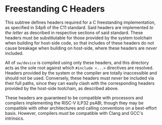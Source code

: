 # Freestanding C Headers

This subtree defines headers required for a C freestanding implementation, as
specified in S4p6 of the C11 standard. Said headers are implemented *to the
letter* as described in respective sections of said standard. These headers
must be substitutable for those provided by the system toolchain when building
for host-side code, so that includes of these headers do not cause breakage
when building on host-side, where these headers are *never* included.

All of `sw/device` is compiled using only these headers, and this directory acts
as the sole root against which `#include <...>` directives are resolved.
Headers provided by the system or the compiler are totally inaccessible and
should not be used. Conversely, these headers must *never* be included via
their full paths, since they can easily clash with the corresponding headers
provided by the host-side toolchain, as described above.

These headers are guaranteed to be compatible with processors and compilers
implementing the RISC-V ILP32 psABI, though they may be compatible with other
architectures and calling conventions on a best-effort basis.
However, compilers *must* be compatible with Clang and GCC's intrinsics.
